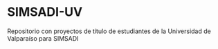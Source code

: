 # SIMSADI-UV
Repositorio con proyectos de título de estudiantes de la Universidad de Valparaíso para SIMSADI 
